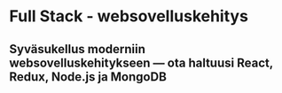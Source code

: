 # Full Stack - websovelluskehitys

## Syväsukellus moderniin websovelluskehitykseen — ota haltuusi React, Redux, Node.js ja MongoDB
